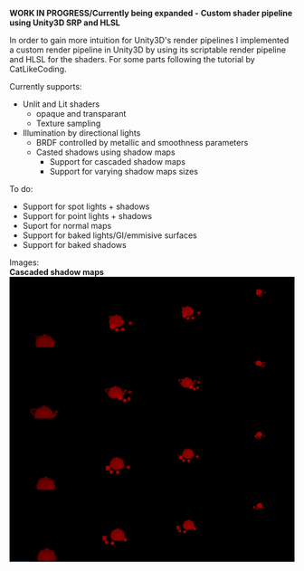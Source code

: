 **WORK IN PROGRESS/Currently being expanded -**
**Custom shader pipeline using Unity3D SRP and HLSL**

In order to gain more intuition for Unity3D's render pipelines I implemented a custom render
pipeline in Unity3D by using its scriptable render pipeline and HLSL for the shaders. For some parts following the
tutorial by CatLikeCoding.

Currently supports:
- Unlit and Lit shaders
  - opaque and transparant
  - Texture sampling
- Illumination by directional lights
  - BRDF controlled by metallic and smoothness parameters
  - Casted shadows using shadow maps
    - Support for cascaded shadow maps
    - Support for varying shadow maps sizes
 
 To do:
 - Support for spot lights + shadows
 - Support for point lights + shadows
 - Suport for normal maps
 - Support for baked lights/GI/emmisive surfaces
 - Support for baked shadows
 
 Images:  
 **Cascaded shadow maps**  
 ![Cascaded Shadow Maps](/../images/CascShadowMaps.png?raw=true)
